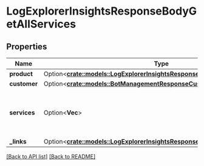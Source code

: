 # LogExplorerInsightsResponseBodyGetAllServices

## Properties

Name | Type | Description | Notes
------------ | ------------- | ------------- | -------------
**product** | Option<[**crate::models::LogExplorerInsightsResponseProductProduct**](LogExplorerInsightsResponseProductProduct.md)> |  | 
**customer** | Option<[**crate::models::BotManagementResponseCustomerCustomer**](BotManagementResponseCustomerCustomer.md)> |  | 
**services** | Option<**Vec<String>**> | A ist of services with Log Explorer & Insights enabled. | 
**_links** | Option<[**crate::models::LogExplorerInsightsResponseLinksGetAllServicesLinks**](LogExplorerInsightsResponseLinksGetAllServicesLinks.md)> |  | 

[[Back to API list]](../README.md#documentation-for-api-endpoints) [[Back to README]](../README.md)


